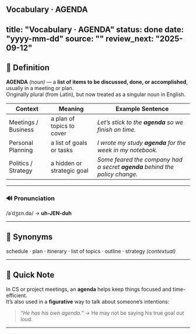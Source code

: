 Vocabulary · AGENDA
---
title: "Vocabulary · AGENDA"
status: done
date: "yyyy-mm-dd"
source: ""
review_next: "2025-09-12"
---

## 📖 Definition  
**AGENDA** *(noun)* — a **list of items to be discussed, done, or accomplished**, usually in a meeting or plan.  
Originally plural (from Latin), but now treated as a singular noun in English.

| Context | Meaning | Example Sentence |
|---------|---------|------------------|
| Meetings / Business | a plan of topics to cover | *Let’s stick to the **agenda** so we finish on time.* |
| Personal Planning | a list of goals or tasks | *I wrote my study **agenda** for the week in my notebook.* |
| Politics / Strategy | a hidden or strategic goal | *Some feared the company had a secret **agenda** behind the policy change.* |

---

### 🔊 Pronunciation  
/əˈdʒɛn.də/ → **uh-JEN-duh**

---

## 🟰 Synonyms  
schedule · plan · itinerary · list of topics · outline · strategy *(contextual)*

---

## 📝 Quick Note  
In CS or project meetings, an **agenda** helps keep things focused and time-efficient.  
It’s also used in a **figurative** way to talk about someone’s intentions:  
> *“He has his own agenda.”* → He may not be saying his true goal out loud.

---

